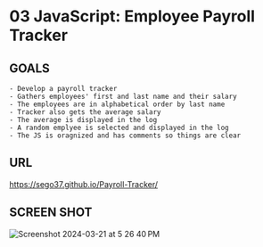 # 03 JavaScript: Employee Payroll Tracker


## GOALS

```
- Develop a payroll tracker
- Gathers employees' first and last name and their salary
- The employees are in alphabetical order by last name
- Tracker also gets the average salary
- The average is displayed in the log
- A random emplyee is selected and displayed in the log
- The JS is oragnized and has comments so things are clear

```
 ## URL

 https://sego37.github.io/Payroll-Tracker/

## SCREEN SHOT 
![Screenshot 2024-03-21 at 5 26 40 PM](https://github.com/sego37/Payroll-Tracker/assets/63138641/762b8287-1d90-47f7-ac2d-c3baa794eec3)
